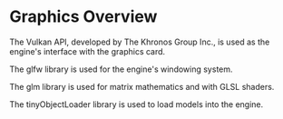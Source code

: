 # Graphics Overview

The Vulkan API, developed by The Khronos Group Inc., is used as the engine's interface
with the graphics card.

The glfw library is used for the engine's windowing system. 

The glm library is used for matrix mathematics and with GLSL shaders. 

The tinyObjectLoader library is used to load models into the engine.